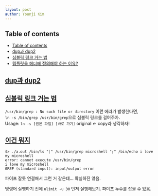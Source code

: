 ```yaml
---
layout: post
author: Younji Kim
--- 
```


## Table of contents
- [Table of contents](#table-of-contents)
- [dup과 dup2](#dup과-dup2)
- [심볼릭 링크 거는 법](#심볼릭-링크-거는-법)
- [템플릿을 헤더에 정의해야 하는 이유?](#템플릿을-헤더에-정의해야-하는-이유?)

## [dup과 dup2](#dup과-dup2)

## [심볼릭 링크 거는 법](#심볼릭-링크-거는-법)
`/usr/bin/grep : No such file or directory` 이런 에러가 발생한다면, <br>
`ln -s /bin/grep /usr/bin/grep`으로 심볼릭 링크를 걸어주자. <br>
Usage: `ln -s [원본 파일] [바로 가기]` original <- copy라 생각하자! <br>


## [이건 뭐지](#이건-뭐지)
```
$> ./a.out /bin/ls "|" /usr/bin/grep microshell ";" /bin/echo i love my microshell
error: cannot execute /usr/bin/grep
i love my microshell
GREP (standard input): input/output error
```
파이프 잘못 연결해서 그런 거 같은데... 확실하진 않음.

명령어 실행하기 전에 `ulimit -u 30` 먼저 실행해보기. 파이프 누수를 잡을 수 있음.